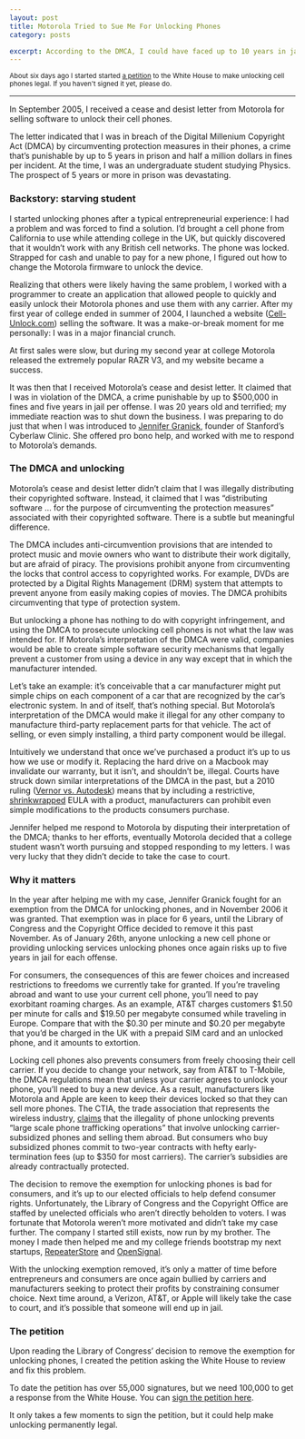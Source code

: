 ```yaml
---
layout: post
title: Motorola Tried to Sue Me For Unlocking Phones
category: posts

excerpt: According to the DMCA, I could have faced up to 10 years in jail. Read the story, and why I started an petition to the White House to keep unlocking legal.
---
```


<sub>About six days ago I started started [a petition](https://petitions.whitehouse.gov/petition/make-unlocking-cell-phones-legal/1g9KhZG7) to the White House to make unlocking cell phones legal. If you haven't signed it yet, please do.</sub>

---
 
In September 2005, I received a cease and desist letter from Motorola for selling software to unlock their cell phones.

The letter indicated that I was in breach of the Digital Millenium Copyright Act (DMCA) by circumventing protection measures in their phones, a crime that’s punishable by up to 5 years in prison and half a million dollars in fines per incident. At the time, I was an undergraduate student studying Physics. The prospect of 5 years or more in prison was devastating.

### Backstory: starving student
I started unlocking phones after a typical entrepreneurial experience: I had a problem and was forced to find a solution. I’d brought a cell phone from California to use while attending college in the UK, but quickly discovered that it wouldn’t work with any British cell networks. The phone was locked. Strapped for cash and unable to pay for a new phone, I figured out how to change the Motorola firmware to unlock the device.

Realizing that others were likely having the same problem, I worked with a programmer to create an application that allowed people to quickly and easily unlock their Motorola phones and use them with any carrier. After my first year of college ended in summer of 2004, I launched a website ([Cell-Unlock.com](http://www.cell-unlock.com)) selling the software. It was a make-or-break moment for me personally: I was in a major financial crunch.

At first sales were slow, but during my second year at college Motorola released the extremely popular RAZR V3, and my website became a success.

It was then that I received Motorola’s cease and desist letter. It claimed that I was in violation of the DMCA, a crime punishable by up to $500,000 in fines and five years in jail per offense. I was 20 years old and terrified; my immediate reaction was to shut down the business.
I was preparing to do just that when I was introduced to [Jennifer Granick](http://cyberlaw.stanford.edu/about/people/jennifer-granick), founder of Stanford’s Cyberlaw Clinic. She offered pro bono help, and worked with me to respond to Motorola’s demands. 

### The DMCA and unlocking
Motorola’s cease and desist letter didn’t claim that I was illegally distributing their copyrighted software. Instead, it claimed that I was “distributing software … for the purpose of circumventing the protection measures” associated with their copyrighted software. There is a subtle but meaningful difference. 

The DMCA includes anti-circumvention provisions that are intended to protect music and movie owners who want to distribute their work digitally, but are afraid of piracy. The provisions prohibit anyone from circumventing the locks that control access to copyrighted works. For example, DVDs are protected by a Digital Rights Management (DRM) system that attempts to prevent anyone from easily making copies of movies. The DMCA prohibits circumventing that type of protection system.

But unlocking a phone has nothing to do with copyright infringement, and using the DMCA to prosecute unlocking cell phones is not what the law was intended for. If Motorola’s interpretation of the DMCA were valid, companies would be able to create simple software security mechanisms that legally prevent a customer from using a device in any way except that in which the manufacturer intended.

Let’s take an example: it’s conceivable that a car manufacturer might put simple chips on each component of a car that are recognized by the car’s electronic system. In and of itself, that’s nothing special. But Motorola’s interpretation of the DMCA would make it illegal for any other company to manufacture third-party replacement parts for that vehicle. The act of selling, or even simply installing, a third party component would be illegal. 

Intuitively we understand that once we’ve purchased a product it’s up to us how we use or modify it. Replacing the hard drive on a Macbook may invalidate our warranty, but it isn’t, and shouldn’t be, illegal. Courts have struck down similar interpretations of the DMCA in the past, but a 2010 ruling ([Vernor vs. Autodesk](http://en.wikipedia.org/wiki/Vernor_v._Autodesk,_Inc._)) means that by including a restrictive, [shrinkwrapped](http://en.wikipedia.org/wiki/Shrink_wrap_contract) EULA with a product, manufacturers can prohibit even simple modifications to the products consumers purchase.

Jennifer helped me respond to Motorola by disputing their interpretation of the DMCA; thanks to her efforts, eventually Motorola decided that a college student wasn’t worth pursuing and stopped responding to my letters. I was very lucky that they didn’t decide to take the case to court.

### Why it matters
In the year after helping me with my case, Jennifer Granick fought for an exemption from the DMCA for unlocking phones, and in November 2006 it was granted. That exemption was in place for 6 years, until the Library of Congress and the Copyright Office decided to remove it this past November. As of January 26th, anyone unlocking a new cell phone or providing unlocking services unlocking phones once again risks up to five years in jail for each offense.

For consumers, the consequences of this are fewer choices and increased restrictions to freedoms we currently take for granted. If you’re traveling abroad and want to use your current cell phone, you’ll need to pay exorbitant roaming charges. As an example, AT&T charges customers $1.50 per minute for calls and $19.50 per megabyte consumed while traveling in Europe. Compare that with the $0.30 per minute and $0.20 per megabyte that you’d be charged in the UK with a prepaid SIM card and an unlocked phone, and it amounts to extortion.

Locking cell phones also prevents consumers from freely choosing their cell carrier. If you decide to change your network, say from AT&T to T-Mobile, the DMCA regulations mean that unless your carrier agrees to unlock your phone, you’ll need to buy a new device. As a result, manufacturers like Motorola and Apple are keen to keep their devices locked so that they can sell more phones.
The CTIA, the trade association that represents the wireless industry, [claims](http://blog.ctia.org/2013/01/26/unlocked-devices/) that the illegality of phone unlocking prevents “large scale phone trafficking operations” that involve unlocking carrier-subsidized phones and selling them abroad. But consumers who buy subsidized phones commit to two-year contracts with hefty early-termination fees (up to $350 for most carriers). The carrier’s subsidies are already contractually protected.

The decision to remove the exemption for unlocking phones is bad for consumers, and it’s up to our elected officials to help defend consumer rights. Unfortunately, the Library of Congress and the Copyright Office are staffed by unelected officials who aren’t directly beholden to voters.
I was fortunate that Motorola weren’t more motivated and didn’t take my case further. The company I started still exists, now run by my brother. The money I made then helped me and my college friends bootstrap my next startups, [RepeaterStore](http://repeaterstore.com) and [OpenSignal](http://opensignal.com). 

With the unlocking exemption removed, it’s only a matter of time before entrepreneurs and consumers are once again bullied by carriers and manufacturers seeking to protect their profits by constraining consumer choice. Next time around, a Verizon, AT&T, or Apple will likely take the case to court, and it’s possible that someone will end up in jail.


### The petition
Upon reading the Library of Congress’ decision to remove the exemption for unlocking phones, I created the petition asking the White House to review and fix this problem.

To date the petition has over 55,000 signatures, but we need 100,000 to get a response from the White House. You can [sign the petition here](https://petitions.whitehouse.gov/petition/make-unlocking-cell-phones-legal/1g9KhZG7).

It only takes a few moments to sign the petition, but it could help make unlocking permanently legal. 



